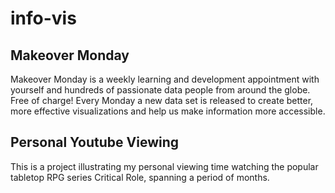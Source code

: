 # info-vis

## Makeover Monday

Makeover Monday is a weekly learning and development appointment with yourself and hundreds of passionate data people from around the globe. Free of charge!
Every Monday a new data set is released to create better, more effective visualizations and help us make information more accessible.

## Personal Youtube Viewing

This is a project illustrating my personal viewing time watching the popular tabletop RPG series Critical Role, spanning a period of months.
